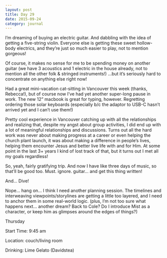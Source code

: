 ```yaml
---
layout: post
title: Day 29
date: 2015-09-24
category: journal
---
```


I’m dreaming of buying an electric guitar. And dabbling with the idea of getting a five-string violin. Everyone else is getting these sweet hollow-body electrics, and they’re just so much easier to play, not to mention gorgeous! 

Of course, it makes no sense for me to be spending money on another guitar (we have 3 acoustics and 1 electric in the house already, not to mention all the other folk & stringed instruments!) …but it’s seriously hard to concentrate on anything else right now! 

Had a great mini-vacation cat-sitting in Vancouver this week (thanks, Rebecca!), but of course now I’ve had yet another super-long pause in work. The new 12” macbook is great for typing, however. Regretting ordering those solar keyboards (especially b/c the adaptor to USB-C hasn’t arrived yet and I can’t use them!) 

Pretty cool experience in Vancouver catching up with all the relationships and realizing that, despite my angst about group activities, I did end up with a lot of meaningful relationships and discussions. Turns out all the hard work was never about making progress at a career or even helping the church plant launch, it was about making a difference in people’s lives, helping them encounter Jesus and better live life with and for Him. At some point in the last 3+ years I kind of lost track of that, but it turns out I met all my goals regardless! 

So, yeah, fairly gratifying trip. And now I have like three days of music, so that’ll be good too. Must. ignore. guitar… and get this thing written! 

And… Dive! 

Nope… hang on… I think I need another planning session. The timelines and interweaving viewpoints/storylines are getting a little too layered, and I need to anchor them in some real-world logic. (plus, I’m not too sure what happens next… another dream? Back to Cole? Do I introduce Mist as a character, or keep him as glimpses around the edges of things?)


Thursday

Start Time: 9:45 am

Location: couch/living room

Drinking: Lime Gelato (Davidstea)
